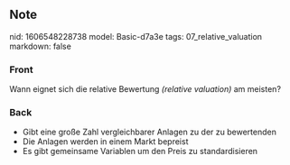 ## Note
nid: 1606548228738
model: Basic-d7a3e
tags: 07_relative_valuation
markdown: false

### Front
<p>Wann eignet sich die relative Bewertung <i>(relative
valuation)</i> am meisten?

### Back
<p><span>
<div>
<div><ul>
<li>Gibt eine große Zahl vergleichbarer Anlagen zu der zu bewertenden</li>
<li>Die Anlagen werden in einem Markt bepreist</li>
<li>Es gibt gemeinsame Variablen um den Preis zu standardisieren</li>
</ul>
</div>
</div>

</span></p>
